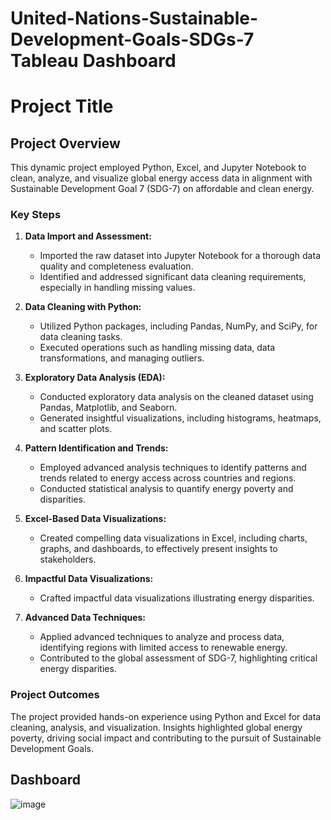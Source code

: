 # United-Nations-Sustainable-Development-Goals-SDGs-7 Tableau Dashboard


# Project Title

## Project Overview

This dynamic project employed Python, Excel, and Jupyter Notebook to clean, analyze, and visualize global energy access data in alignment with Sustainable Development Goal 7 (SDG-7) on affordable and clean energy.

### Key Steps

1. **Data Import and Assessment:**
   - Imported the raw dataset into Jupyter Notebook for a thorough data quality and completeness evaluation.
   - Identified and addressed significant data cleaning requirements, especially in handling missing values.

2. **Data Cleaning with Python:**
   - Utilized Python packages, including Pandas, NumPy, and SciPy, for data cleaning tasks.
   - Executed operations such as handling missing data, data transformations, and managing outliers.

3. **Exploratory Data Analysis (EDA):**
   - Conducted exploratory data analysis on the cleaned dataset using Pandas, Matplotlib, and Seaborn.
   - Generated insightful visualizations, including histograms, heatmaps, and scatter plots.

4. **Pattern Identification and Trends:**
   - Employed advanced analysis techniques to identify patterns and trends related to energy access across countries and regions.
   - Conducted statistical analysis to quantify energy poverty and disparities.

5. **Excel-Based Data Visualizations:**
   - Created compelling data visualizations in Excel, including charts, graphs, and dashboards, to effectively present insights to stakeholders.

6. **Impactful Data Visualizations:**
   - Crafted impactful data visualizations illustrating energy disparities.

7. **Advanced Data Techniques:**
   - Applied advanced techniques to analyze and process data, identifying regions with limited access to renewable energy.
   - Contributed to the global assessment of SDG-7, highlighting critical energy disparities.

### Project Outcomes

The project provided hands-on experience using Python and Excel for data cleaning, analysis, and visualization. Insights highlighted global energy poverty, driving social impact and contributing to the pursuit of Sustainable Development Goals.

## Dashboard

![image](https://github.com/xploit007/United-Nations-Sustainable-Development-Goals-SDGs-7/assets/81320000/327d9695-4ece-442d-99a8-f252577dffdf)
